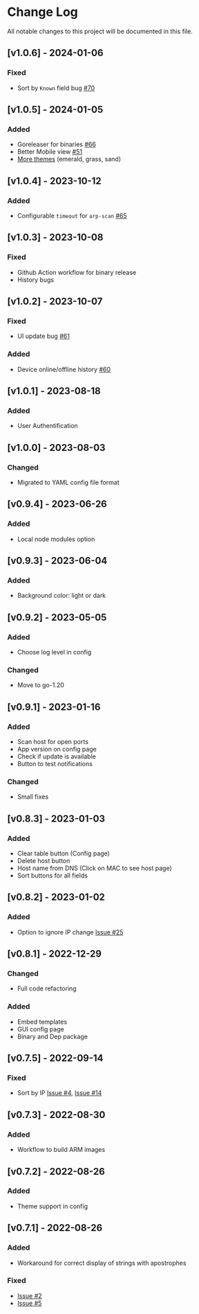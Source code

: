 
# Change Log
All notable changes to this project will be documented in this file.

## [v1.0.6] - 2024-01-06
### Fixed
- Sort by `Known` field bug [#70](https://github.com/aceberg/WatchYourLAN/issues/70)

## [v1.0.5] - 2024-01-05
### Added
- Goreleaser for binaries [#66](https://github.com/aceberg/WatchYourLAN/issues/66)
- Better Mobile view [#51](https://github.com/aceberg/WatchYourLAN/issues/51)
- [More themes](https://github.com/aceberg/aceberg-bootswatch-fork) (emerald, grass, sand)

## [v1.0.4] - 2023-10-12
### Added
- Configurable `timeout` for `arp-scan` [#65](https://github.com/aceberg/WatchYourLAN/issues/65)

## [v1.0.3] - 2023-10-08
### Fixed
- Github Action workflow for binary release
- History bugs

## [v1.0.2] - 2023-10-07
### Fixed
- UI update bug [#61](https://github.com/aceberg/WatchYourLAN/issues/61)
### Added
- Device online/offline history [#60](https://github.com/aceberg/WatchYourLAN/issues/60)

## [v1.0.1] - 2023-08-18
### Added
- User Authentification

## [v1.0.0] - 2023-08-03
### Changed
- Migrated to YAML config file format

## [v0.9.4] - 2023-06-26
### Added
- Local node modules option

## [v0.9.3] - 2023-06-04
### Added
- Background color: light or dark

## [v0.9.2] - 2023-05-05
### Added
- Choose log level in config

### Changed
- Move to go-1.20  

## [v0.9.1] - 2023-01-16
### Added
- Scan host for open ports
- App version on config page
- Check if update is available
- Button to test notifications

### Changed
- Small fixes   

## [v0.8.3] - 2023-01-03
### Added
- Clear table button (Config page)
- Delete host button
- Host name from DNS (Click on MAC to see host page)
- Sort buttons for all fields


## [v0.8.2] - 2023-01-02
### Added
- Option to ignore IP change [Issue #25](https://github.com/aceberg/WatchYourLAN/issues/25)


## [v0.8.1] - 2022-12-29
### Changed
- Full code refactoring

### Added
- Embed templates
- GUI config page
- Binary and Dep package

## [v0.7.5] - 2022-09-14
### Fixed
- Sort by IP [Issue #4](https://github.com/aceberg/WatchYourLAN/issues/4), [Issue #14](https://github.com/aceberg/WatchYourLAN/issues/14)

## [v0.7.3] - 2022-08-30 
### Added
- Workflow to build ARM images

## [v0.7.2] - 2022-08-26
### Added
- Theme support in config
 
## [v0.7.1] - 2022-08-26
### Added
- Workaround for correct display of strings with apostrophes
### Fixed
- [Issue #2](https://github.com/aceberg/WatchYourLAN/issues/2)
- [Issue #5](https://github.com/aceberg/WatchYourLAN/issues/5)